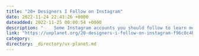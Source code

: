 ```yaml
---
title: "20+ Designers I Follow on Instagram"
date: 2022-11-24 22:43:26 +0000
dateadded: 2022-11-25 00:00:54 +0000
description: "    Some Instagram accounts you should follow to learn more about UX.  Continue reading on UX Planet »  "
link: "https://uxplanet.org/20-designers-i-follow-on-instagram-f96c0c4b8913?source=rss----819cc2aaeee0---4"
category:
directory: _directory/ux-planet.md
---
```

